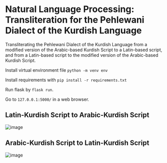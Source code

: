 # Natural Language Processing: Transliteration for the Pehlewani Dialect of the Kurdish Language

Transliterating the Pehlewani Dialect of the Kurdish Language from a modified version of the Arabic-based Kurdish Script to a Latin-based script, and from a Latin-based script to the modified version of the Arabic-based Kurdish Script. 


Install virtual environment file `python -m venv env`

Install requirements with `pip install -r requirements.txt`

Run flask by `flask run`.

Go to `127.0.0.1:5000/` in a web browser.

## Latin-Kurdish Script to Arabic-Kurdish Script

![image](https://github.com/venkataprabhav/SouthernKurdish_Transliterator/assets/123014399/8d254a00-c8df-4f69-b33e-8246c6cf2659)

## Arabic-Kurdish Script to Latin-Kurdish Script

![image](https://github.com/venkataprabhav/SouthernKurdish_Transliterator/assets/123014399/0cca52cc-1320-4e6b-b247-3d24701a95de)
